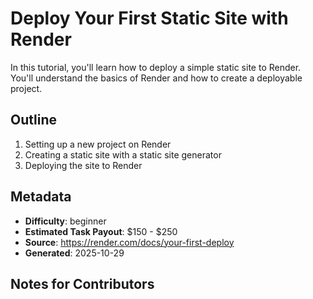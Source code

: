 # Deploy Your First Static Site with Render

In this tutorial, you'll learn how to deploy a simple static site to Render. You'll understand the basics of Render and how to create a deployable project.

## Outline
1. Setting up a new project on Render
2. Creating a static site with a static site generator
3. Deploying the site to Render

## Metadata
- **Difficulty**: beginner
- **Estimated Task Payout**: $150 - $250
- **Source**: https://render.com/docs/your-first-deploy
- **Generated**: 2025-10-29

## Notes for Contributors
<!-- Add your tutorial content below this line. Use the outline above as your guide. -->
